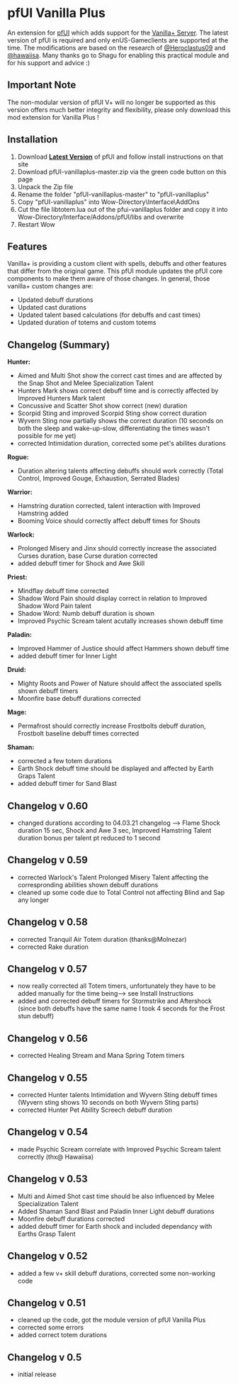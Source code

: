 # pfUI Vanilla Plus

An extension for [pfUI](https://github.com/shagu/pfUI) which adds support for the [Vanilla+ Server](https://vanillaplus.org/).
The latest version of pfUI is required and only enUS-Gameclients are supported at the time.
The modifications are based on the research of [@Heroclastus09](https://github.com/Heroclastus09/) and [@hawaiisa](https://github.com/hawaiisa/).
Many thanks go to Shagu for enabling this practical module and for his support and advice :)

## Important Note
The non-modular version of pfUI V+ will no longer be supported as this version offers much better integrity and flexibility, please only download this mod extension for Vanilla Plus !

## Installation

1. Download **[Latest Version](https://github.com/shagu/pfUI)** of pfUI and follow install instructions on that site
2. Download pfUI-vanillaplus-master.zip via the green code button on this page 
2. Unpack the Zip file
3. Rename the folder "pfUI-vanillaplus-master" to "pfUI-vanillaplus"
4. Copy "pfUI-vanillaplus" into Wow-Directory\Interface\AddOns
5. Cut the file libtotem.lua out of the pfui-vanillaplus folder and copy it into Wow-Directory/Interface/Addons/pfUI/libs and overwrite
6. Restart Wow

## Features

Vanilla+ is providing a custom client with spells, debuffs and other features that differ from the original game.
This pfUI module updates the pfUI core components to make them aware of those changes. 
In general, those vanilla+ custom changes are:

- Updated debuff durations
- Updated cast durations
- Updated talent based calculations (for debuffs and cast times)
- Updated duration of totems and custom totems

## Changelog (Summary)

**Hunter:**
- Aimed and Multi Shot show the correct cast times and are affected by the Snap Shot and Melee Specialization Talent
- Hunters Mark shows correct debuff time and is correctly affected by Improved Hunters Mark talent
- Concussive and Scatter Shot show correct (new) duration
- Scorpid Sting and improved Scorpid Sting show correct duration
- Wyvern Sting now partially shows the correct duration (10 seconds on both the sleep and wake-up-slow, differentiating the times wasn't possible for me yet)
- corrected Intimidation duration, corrected some pet's abilites durations 

**Rogue:**
- Duration altering talents affecting debuffs should work correctly (Total Control, Improved Gouge, Exhaustion, Serrated Blades)

**Warrior:**
- Hamstring duration corrected, talent interaction with Improved Hamstring added
- Booming Voice should correctly affect debuff times for Shouts

**Warlock:**
- Prolonged Misery and Jinx should correctly increase the associated Curses duration, base Curse duration corrected
- added debuff timer for Shock and Awe Skill

**Priest:**
- Mindflay debuff time corrected
- Shadow Word Pain should display correct in relation to Improved Shadow Word Pain talent
- Shadow Word: Numb debuff duration is shown
- Improved Psychic Scream talent acutally increases shown debuff time

**Paladin:**
- Improved Hammer of Justice should affect Hammers shown debuff time
- added debuff timer for Inner Light

**Druid:**
- Mighty Roots and Power of Nature should affect the associated spells shown debuff timers
- Moonfire base debuff durations corrected

**Mage:**
- Permafrost should correctly increase Frostbolts debuff duration, Frostbolt baseline debuff times corrected

**Shaman:**
- corrected a few totem durations
- Earth Shock debuff time should be displayed and affected by Earth Graps Talent
- added debuff timer for Sand Blast

## Changelog v 0.60

- changed durations according to 04.03.21 changelog
--> Flame Shock duration 15 sec, Shock and Awe 3 sec, Improved Hamstring Talent duration bonus per talent pt reduced to 1 second


## Changelog v 0.59

- corrected Warlock's Talent Prolonged Misery Talent affecting the correspronding abilities shown debuff durations
- cleaned up some code due to Total Control not affecting Blind and Sap any longer

## Changelog v 0.58

- corrected Tranquil Air Totem duration (thanks@Molnezar)
- corrected Rake duration

## Changelog v 0.57

- now really corrected all Totem timers, unfortunately they have to be added manually for the time being--> see Install Instructions
- added and corrected debuff timers for Stormstrike and Aftershock (since both debuffs have the same name I took 4 seconds for the Frost stun debuff)

## Changelog v 0.56

- corrected Healing Stream and Mana Spring Totem timers

## Changelog v 0.55

- corrected Hunter talents Intimidation and Wyvern Sting debuff times (Wyvern sting shows 10 seconds on both Wyvern Sting parts)
- corrected Hunter Pet Ability Screech debuff duration


## Changelog v 0.54

- made Psychic Scream correlate with Improved Psychic Scream talent correctly (thx@ Hawaiisa)

## Changelog v 0.53

- Multi and Aimed Shot cast time should be also influenced by Melee Specialization Talent
- Added Shaman Sand Blast and Paladin Inner Light debuff durations
- Moonfire debuff durations corrected
- added debuff timer for Earth shock and included dependancy with Earths Grasp Talent

## Changelog v 0.52

- added a few v+ skill debuff durations, corrected some non-working code

## Changelog v 0.51

- cleaned up the code, got the module version of pfUI Vanilla Plus
- corrected some errors
- added correct totem durations

## Changelog v 0.5

- initial release



